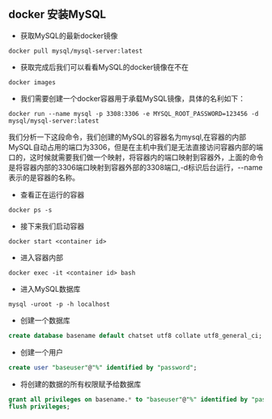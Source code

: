 ## docker 安装MySQL

- 获取MySQL的最新docker镜像

````shell
docker pull mysql/mysql-server:latest
````

- 获取完成后我们可以看看MySQL的docker镜像在不在

````shell
docker images
````

- 我们需要创建一个docker容器用于承载MySQL镜像，具体的名利如下：

````shell
docker run --name mysql -p 3308:3306 -e MYSQL_ROOT_PASSWORD=123456 -d mysql/mysql-server:latest
````

我们分析一下这段命令，我们创建的MySQL的容器名为mysql,在容器的内部MySQL自动占用的端口为3306，但是在主机中我们是无法直接访问容器内部的端口的，这时候就需要我们做一个映射，将容器内的端口映射到容器外，上面的命令是将容器内部的3306端口映射到容器外部的3308端口,-d标识后台运行，--name表示的是容器的名称。

- 查看正在运行的容器

````shell
docker ps -s
````

- 接下来我们启动容器

````shell
docker start <container id>
````

- 进入容器内部

````shell
docker exec -it <container id> bash
````

- 进入MySQL数据库

````shell
mysql -uroot -p -h localhost
````

- 创建一个数据库

````sql
create database basename default chatset utf8 collate utf8_general_ci;
````

- 创建一个用户

````sql
create user "baseuser"@"%" identified by "password";
````

- 将创建的数据的所有权限赋予给数据库

````sql
grant all privileges on basename.* to "baseuser"@"%" identified by "password";
flush privileges;
````